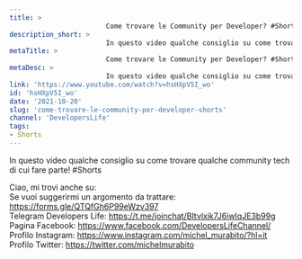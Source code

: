 ```yaml
---
title: > 
                        Come trovare le Community per Developer? #Shorts
description_short: > 
                        In questo video qualche consiglio su come trovare qualche community tech di cui fare parte! #Shorts Ciao, mi trovi anche su: Se ...
metaTitle: > 
                        Come trovare le Community per Developer? #Shorts
metaDesc: > 
                        In questo video qualche consiglio su come trovare qualche community tech di cui fare parte! #Shorts Ciao, mi trovi anche su: Se ...
link: 'https://www.youtube.com/watch?v=hsHXpV5I_wo'
id: 'hsHXpV5I_wo'
date: '2021-10-20'
slug: 'come-trovare-le-community-per-developer-shorts'
channel: 'DevelopersLife'
tags: 
- Shorts
---
```

In questo video qualche consiglio su come trovare qualche community tech di cui fare parte! #Shorts  
  
Ciao, mi trovi anche su:  
Se vuoi suggerirmi un argomento da trattare: https://forms.gle/QTQfGh6P99eWzv397  
Telegram Developers Life: https://t.me/joinchat/BItvlxik7J6iwIqJE3b99g  
Pagina Facebook: https://www.facebook.com/DevelopersLifeChannel/  
Profilo Instagram: https://www.instagram.com/michel_murabito/?hl=it  
Profilo Twitter: https://twitter.com/michelmurabito​